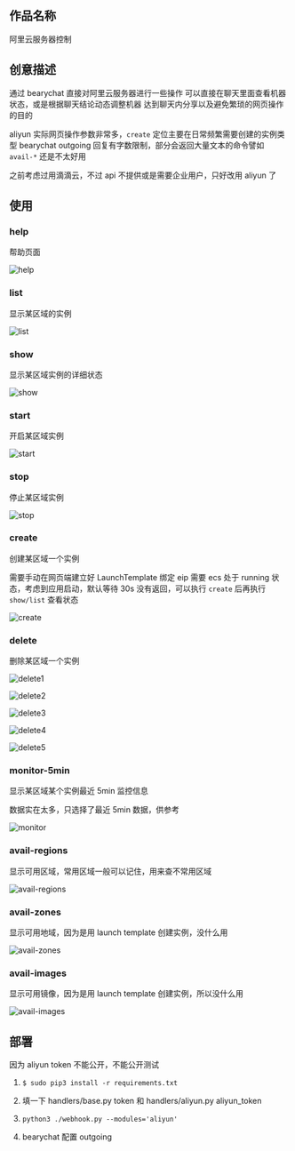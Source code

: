 ## 作品名称

阿里云服务器控制

## 创意描述

通过 bearychat 直接对阿里云服务器进行一些操作
可以直接在聊天里面查看机器状态，或是根据聊天结论动态调整机器
达到聊天内分享以及避免繁琐的网页操作的目的

aliyun 实际网页操作参数非常多，`create` 定位主要在日常频繁需要创建的实例类型
bearychat outgoing 回复有字数限制，部分会返回大量文本的命令譬如 `avail-*` 还是不太好用

之前考虑过用滴滴云，不过 api 不提供或是需要企业用户，只好改用 aliyun 了

## 使用

### help

帮助页面

![help](https://github.com/jasonzzz/bearychat-aliyun-ecs/blob/master/pics/help.png)

### list

显示某区域的实例

![list](https://github.com/jasonzzz/bearychat-aliyun-ecs/blob/master/pics/list.png)

### show

显示某区域实例的详细状态

![show](https://github.com/jasonzzz/bearychat-aliyun-ecs/blob/master/pics/show.png)

### start

开启某区域实例

![start](https://github.com/jasonzzz/bearychat-aliyun-ecs/blob/master/pics/start.png)

### stop

停止某区域实例

![stop](https://github.com/jasonzzz/bearychat-aliyun-ecs/blob/master/pics/stop.png)

### create

创建某区域一个实例

需要手动在网页端建立好 LaunchTemplate
绑定 eip 需要 ecs 处于 running 状态，考虑到应用启动，默认等待 30s
没有返回，可以执行 `create` 后再执行 `show/list` 查看状态

![create](https://github.com/jasonzzz/bearychat-aliyun-ecs/blob/master/pics/create.png)

### delete

删除某区域一个实例

![delete1](https://github.com/jasonzzz/bearychat-aliyun-ecs/blob/master/pics/delete1.png)

![delete2](https://github.com/jasonzzz/bearychat-aliyun-ecs/blob/master/pics/delete2.png)

![delete3](https://github.com/jasonzzz/bearychat-aliyun-ecs/blob/master/pics/delete3.png)

![delete4](https://github.com/jasonzzz/bearychat-aliyun-ecs/blob/master/pics/delete4.png)

![delete5](https://github.com/jasonzzz/bearychat-aliyun-ecs/blob/master/pics/delete5.png)

### monitor-5min

显示某区域某个实例最近 5min 监控信息

数据实在太多，只选择了最近 5min 数据，供参考

![monitor](https://github.com/jasonzzz/bearychat-aliyun-ecs/blob/master/pics/monitor.png)

### avail-regions

显示可用区域，常用区域一般可以记住，用来查不常用区域

![avail-regions](https://github.com/jasonzzz/bearychat-aliyun-ecs/blob/master/pics/avail-regions.png)

### avail-zones

显示可用地域，因为是用 launch template 创建实例，没什么用

![avail-zones](https://github.com/jasonzzz/bearychat-aliyun-ecs/blob/master/pics/avail-zones.png)

### avail-images

显示可用镜像，因为是用 launch template 创建实例，所以没什么用

![avail-images](https://github.com/jasonzzz/bearychat-aliyun-ecs/blob/master/pics/avail-images.png)

## 部署

因为 aliyun token 不能公开，不能公开测试

1. `$ sudo pip3 install -r requirements.txt`

2. 填一下 handlers/base.py token 和 handlers/aliyun.py aliyun_token

3. `python3 ./webhook.py --modules='aliyun'`

4. bearychat 配置 outgoing
